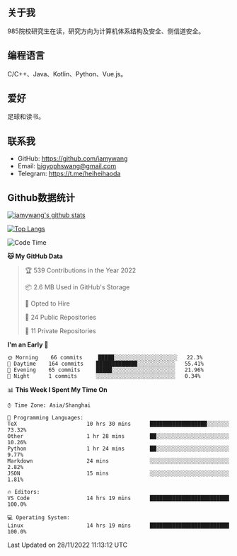 ## 关于我

985院校研究生在读，研究方向为计算机体系结构及安全、侧信道安全。

## 编程语言

C/C++、Java、Kotlin、Python、Vue.js。

## 爱好

足球和读书。

## 联系我

- GitHub: https://github.com/iamywang
- Email: bigyophswang@gmail.com
- Telegram: https://t.me/heiheihaoda

## Github数据统计

[![iamywang's github stats](https://github-readme-stats.vercel.app/api?username=iamywang&count_private=true&show_icons=true)]()

[![Top Langs](https://github-readme-stats.vercel.app/api/top-langs/?username=iamywang&layout=compact)]()

<!--START_SECTION:waka-->
![Code Time](http://img.shields.io/badge/Code%20Time-626%20hrs%2032%20mins-blue)

**🐱 My GitHub Data** 

> 🏆 539 Contributions in the Year 2022
 > 
> 📦 2.6 MB Used in GitHub's Storage 
 > 
> 💼 Opted to Hire
 > 
> 📜 24 Public Repositories 
 > 
> 🔑 11 Private Repositories  
 > 
**I'm an Early 🐤** 

```text
🌞 Morning    66 commits     █████░░░░░░░░░░░░░░░░░░░░   22.3% 
🌆 Daytime    164 commits    █████████████░░░░░░░░░░░░   55.41% 
🌃 Evening    65 commits     █████░░░░░░░░░░░░░░░░░░░░   21.96% 
🌙 Night      1 commits      ░░░░░░░░░░░░░░░░░░░░░░░░░   0.34%

```


📊 **This Week I Spent My Time On** 

```text
⌚︎ Time Zone: Asia/Shanghai

💬 Programming Languages: 
TeX                      10 hrs 30 mins      ██████████████████░░░░░░░   73.32% 
Other                    1 hr 28 mins        ██░░░░░░░░░░░░░░░░░░░░░░░   10.26% 
Python                   1 hr 24 mins        ██░░░░░░░░░░░░░░░░░░░░░░░   9.77% 
Markdown                 24 mins             ░░░░░░░░░░░░░░░░░░░░░░░░░   2.82% 
JSON                     15 mins             ░░░░░░░░░░░░░░░░░░░░░░░░░   1.81%

🔥 Editors: 
VS Code                  14 hrs 19 mins      █████████████████████████   100.0%

💻 Operating System: 
Linux                    14 hrs 19 mins      █████████████████████████   100.0%

```


 Last Updated on 28/11/2022 11:13:12 UTC
<!--END_SECTION:waka-->
